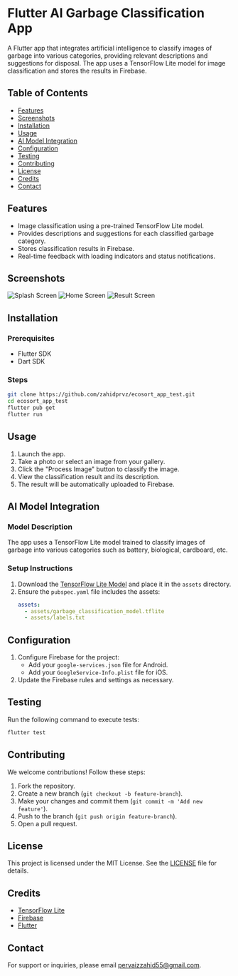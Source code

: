# Flutter AI Garbage Classification App

A Flutter app that integrates artificial intelligence to classify images of garbage into various categories, providing relevant descriptions and suggestions for disposal. The app uses a TensorFlow Lite model for image classification and stores the results in Firebase.

## Table of Contents
- [Features](#features)
- [Screenshots](#screenshots)
- [Installation](#installation)
- [Usage](#usage)
- [AI Model Integration](#ai-model-integration)
- [Configuration](#configuration)
- [Testing](#testing)
- [Contributing](#contributing)
- [License](#license)
- [Credits](#credits)
- [Contact](#contact)

## Features
- Image classification using a pre-trained TensorFlow Lite model.
- Provides descriptions and suggestions for each classified garbage category.
- Stores classification results in Firebase.
- Real-time feedback with loading indicators and status notifications.

## Screenshots 

![Splash Screen](screenshots/splash_screen.jpeg) 
![Home Screen](screenshots/home_screen.jpeg) 
![Result Screen](screenshots/result_screen.jpeg)

## Installation
### Prerequisites
- Flutter SDK
- Dart SDK

### Steps
```bash
git clone https://github.com/zahidprvz/ecosort_app_test.git
cd ecosort_app_test
flutter pub get
flutter run
```

## Usage
1. Launch the app.
2. Take a photo or select an image from your gallery.
3. Click the "Process Image" button to classify the image.
4. View the classification result and its description.
5. The result will be automatically uploaded to Firebase.

## AI Model Integration
### Model Description
The app uses a TensorFlow Lite model trained to classify images of garbage into various categories such as battery, biological, cardboard, etc.

### Setup Instructions
1. Download the [TensorFlow Lite Model](https://drive.google.com/file/d/18Z0A4d8Ss7m7vkeavzQvIzcCRkfzgxIQ/view?usp=drive_link) and place it in the `assets` directory.
2. Ensure the `pubspec.yaml` file includes the assets:
   ```yaml
   assets:
     - assets/garbage_classification_model.tflite
     - assets/labels.txt
   ```

## Configuration
1. Configure Firebase for the project:
   - Add your `google-services.json` file for Android.
   - Add your `GoogleService-Info.plist` file for iOS.
2. Update the Firebase rules and settings as necessary.

## Testing
Run the following command to execute tests:
```bash
flutter test
```

## Contributing
We welcome contributions! Follow these steps:
1. Fork the repository.
2. Create a new branch (`git checkout -b feature-branch`).
3. Make your changes and commit them (`git commit -m 'Add new feature'`).
4. Push to the branch (`git push origin feature-branch`).
5. Open a pull request.

## License
This project is licensed under the MIT License. See the [LICENSE](LICENSE) file for details.

## Credits
- [TensorFlow Lite](https://www.tensorflow.org/lite)
- [Firebase](https://firebase.google.com/)
- [Flutter](https://flutter.dev/)

## Contact
For support or inquiries, please email pervaizzahid55@gmail.com.
